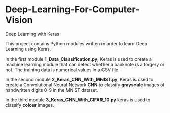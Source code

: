 # Deep-Learning-For-Computer-Vision
Deep Learning with Keras

This project contains Python modules written in order to learn Deep Learning using Keras. 

In the first module **1_Data_Classification.py**, Keras is used to create a machine learning module that can detect whether a banknote is a forgery or not.  The training data is numerical values in a CSV file.

In the second module **2_Keras_CNN_With_MNIST.py**, Keras is used to create a Convolutional Neural Network **CNN** to classify **grayscale** images of handwritten digits 0-9 in the MNIST dataset. 

In the third module **3_Keras_CNN_With_CIFAR_10.py** keras is used to classify **colour** images. 
